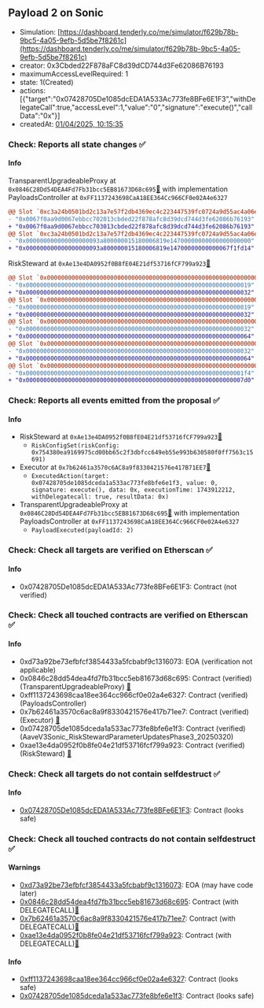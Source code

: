 ## Payload 2 on Sonic

- Simulation: [https://dashboard.tenderly.co/me/simulator/f629b78b-9bc5-4a05-9efb-5d5be7f8261c](https://dashboard.tenderly.co/me/simulator/f629b78b-9bc5-4a05-9efb-5d5be7f8261c)
- creator: 0x3Cbded22F878aFC8d39dCD744d3Fe62086B76193
- maximumAccessLevelRequired: 1
- state: 1(Created)
- actions: [{"target":"0x07428705De1085dcEDA1A533Ac773fe8BFe6E1F3","withDelegateCall":true,"accessLevel":1,"value":"0","signature":"execute()","callData":"0x"}]
- createdAt: [01/04/2025, 10:15:35](https://sonicscan.org//tx/0x4657e2e3aecb7b6232fbb715da192ef0bbe82cacf9ca2db9c024562dcab97941)

### Check: Reports all state changes :white_check_mark:

#### Info


TransparentUpgradeableProxy at `0x0846C28Dd54DEA4Fd7Fb31bcc5EB81673D68c695`[:ghost:](https://github.com/bgd-labs/aave-address-book "GovernanceV3Sonic.PAYLOADS_CONTROLLER") with implementation PayloadsController at `0xFF1137243698CaA18EE364Cc966CF0e02A4e6327`
```diff
@@ Slot `0xc3a24b0501bd2c13a7e57f2db4369ec4c223447539fc0724a9d55ac4a06ebd4d` @@
- "0x0067f0aa9d0067ebbcc702013cbded22f878afc8d39dcd744d3fe62086b76193"
+ "0x0067f0aa9d0067ebbcc703013cbded22f878afc8d39dcd744d3fe62086b76193"
@@ Slot `0xc3a24b0501bd2c13a7e57f2db4369ec4c223447539fc0724a9d55ac4a06ebd4e` @@
- "0x000000000000000000093a800000015180006819e14700000000000000000000"
+ "0x000000000000000000093a800000015180006819e14700000000000067f1fd14"
```

RiskSteward at `0xAe13e4DA0952f0B8fE04E21df53716fCF799a923`[:ghost:](https://github.com/bgd-labs/aave-address-book "AaveV3Sonic.RISK_STEWARD")
```diff
@@ Slot `0x0000000000000000000000000000000000000000000000000000000000000002` @@
- "0x0000000000000000000000000000000000000000000000000000000000000019"
+ "0x0000000000000000000000000000000000000000000000000000000000000032"
@@ Slot `0x0000000000000000000000000000000000000000000000000000000000000004` @@
- "0x0000000000000000000000000000000000000000000000000000000000000019"
+ "0x0000000000000000000000000000000000000000000000000000000000000032"
@@ Slot `0x000000000000000000000000000000000000000000000000000000000000000e` @@
- "0x0000000000000000000000000000000000000000000000000000000000000032"
+ "0x0000000000000000000000000000000000000000000000000000000000000064"
@@ Slot `0x0000000000000000000000000000000000000000000000000000000000000010` @@
- "0x0000000000000000000000000000000000000000000000000000000000000032"
+ "0x0000000000000000000000000000000000000000000000000000000000000064"
@@ Slot `0x0000000000000000000000000000000000000000000000000000000000000012` @@
- "0x00000000000000000000000000000000000000000000000000000000000001f4"
+ "0x00000000000000000000000000000000000000000000000000000000000007d0"
```


### Check: Reports all events emitted from the proposal :white_check_mark:

#### Info

- RiskSteward at `0xAe13e4DA0952f0B8fE04E21df53716fCF799a923`[:ghost:](https://github.com/bgd-labs/aave-address-book "AaveV3Sonic.RISK_STEWARD")
  - `RiskConfigSet(riskConfig: 0x754380ea9169975cd00bb65c2f3dbfcc649eb55e993b630580f0ff7563c15691)`
- Executor at `0x7b62461a3570c6AC8a9f8330421576e417B71EE7`[:ghost:](https://github.com/bgd-labs/aave-address-book "AaveV3Sonic.ACL_ADMIN, GovernanceV3Sonic.EXECUTOR_LVL_1")
  - `ExecutedAction(target: 0x07428705de1085dceda1a533ac773fe8bfe6e1f3, value: 0, signature: execute(), data: 0x, executionTime: 1743912212, withDelegatecall: true, resultData: 0x)`
- TransparentUpgradeableProxy at `0x0846C28Dd54DEA4Fd7Fb31bcc5EB81673D68c695`[:ghost:](https://github.com/bgd-labs/aave-address-book "GovernanceV3Sonic.PAYLOADS_CONTROLLER") with implementation PayloadsController at `0xFF1137243698CaA18EE364Cc966CF0e02A4e6327`
  - `PayloadExecuted(payloadId: 2)`

### Check: Check all targets are verified on Etherscan :white_check_mark:

#### Info

- 0x07428705De1085dcEDA1A533Ac773fe8BFe6E1F3: Contract (not verified) 

### Check: Check all touched contracts are verified on Etherscan :white_check_mark:

#### Info

- 0xd73a92be73efbfcf3854433a5fcbabf9c1316073: EOA (verification not applicable)
- 0x0846c28dd54dea4fd7fb31bcc5eb81673d68c695: Contract (verified) (TransparentUpgradeableProxy) [:ghost:](https://github.com/bgd-labs/aave-address-book "GovernanceV3Sonic.PAYLOADS_CONTROLLER")
- 0xff1137243698caa18ee364cc966cf0e02a4e6327: Contract (verified) (PayloadsController) 
- 0x7b62461a3570c6ac8a9f8330421576e417b71ee7: Contract (verified) (Executor) [:ghost:](https://github.com/bgd-labs/aave-address-book "AaveV3Sonic.ACL_ADMIN, GovernanceV3Sonic.EXECUTOR_LVL_1")
- 0x07428705de1085dceda1a533ac773fe8bfe6e1f3: Contract (verified) (AaveV3Sonic_RiskStewardParameterUpdatesPhase3_20250320) 
- 0xae13e4da0952f0b8fe04e21df53716fcf799a923: Contract (verified) (RiskSteward) [:ghost:](https://github.com/bgd-labs/aave-address-book "AaveV3Sonic.RISK_STEWARD")

### Check: Check all targets do not contain selfdestruct :white_check_mark:

#### Info

- [0x07428705De1085dcEDA1A533Ac773fe8BFe6E1F3](https://sonicscan.org//address/0x07428705De1085dcEDA1A533Ac773fe8BFe6E1F3): Contract (looks safe)

### Check: Check all touched contracts do not contain selfdestruct :white_check_mark:

#### Warnings

- [0xd73a92be73efbfcf3854433a5fcbabf9c1316073](https://sonicscan.org//address/0xd73a92be73efbfcf3854433a5fcbabf9c1316073): EOA (may have code later)
- [0x0846c28dd54dea4fd7fb31bcc5eb81673d68c695](https://sonicscan.org//address/0x0846c28dd54dea4fd7fb31bcc5eb81673d68c695): Contract (with DELEGATECALL)[:ghost:](https://github.com/bgd-labs/aave-address-book "GovernanceV3Sonic.PAYLOADS_CONTROLLER")
- [0x7b62461a3570c6ac8a9f8330421576e417b71ee7](https://sonicscan.org//address/0x7b62461a3570c6ac8a9f8330421576e417b71ee7): Contract (with DELEGATECALL)[:ghost:](https://github.com/bgd-labs/aave-address-book "AaveV3Sonic.ACL_ADMIN, GovernanceV3Sonic.EXECUTOR_LVL_1")
- [0xae13e4da0952f0b8fe04e21df53716fcf799a923](https://sonicscan.org//address/0xae13e4da0952f0b8fe04e21df53716fcf799a923): Contract (with DELEGATECALL)[:ghost:](https://github.com/bgd-labs/aave-address-book "AaveV3Sonic.RISK_STEWARD")

#### Info

- [0xff1137243698caa18ee364cc966cf0e02a4e6327](https://sonicscan.org//address/0xff1137243698caa18ee364cc966cf0e02a4e6327): Contract (looks safe)
- [0x07428705de1085dceda1a533ac773fe8bfe6e1f3](https://sonicscan.org//address/0x07428705de1085dceda1a533ac773fe8bfe6e1f3): Contract (looks safe)

